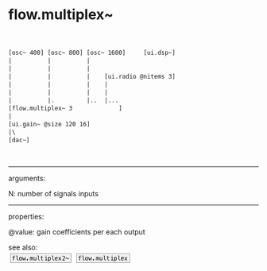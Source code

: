 # flow.multiplex~

```


[osc~ 400] [osc~ 800] [osc~ 1600]     [ui.dsp~]
|          |          |
|          |          |
|          |          |    [ui.radio @nitems 3]
|          |          |    |
|          |          |    |
|          |.         |..  |...
[flow.multiplex~ 3             ]
|
[ui.gain~ @size 120 16]
|\
[dac~]

            
```
---
arguments:

N: number of signals
            inputs<br>

---
properties:

@value: gain coefficients per each
            output<br>

see also:<br>
![flow.multiplex2~](img/object_flow.multiplex2~.png)
![flow.multiplex](img/object_flow.multiplex.png)
